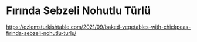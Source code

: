 # Fırında Sebzeli Nohutlu Türlü

https://ozlemsturkishtable.com/2021/09/baked-vegetables-with-chickpeas-firinda-sebzeli-nohutlu-turlu/
